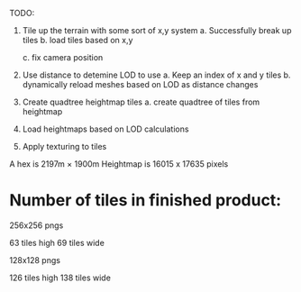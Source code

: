 TODO:

1. Tile up the terrain with some sort of x,y system
    a. Successfully break up tiles
    b. load tiles based on x,y

    c. fix camera position

4. Use distance to detemine LOD to use
    a. Keep an index of x and y tiles
    b. dynamically reload meshes based on LOD as distance changes

4. Create quadtree heightmap tiles
    a. create quadtree of tiles from heightmap

5. Load heightmaps based on LOD calculations

6. Apply texturing to tiles

A hex is 2197m × 1900m
Heightmap is 16015 x 17635 pixels

# Number of tiles in finished product:

256x256 pngs

63 tiles high
69 tiles wide

128x128 pngs

126 tiles high
138 tiles wide

